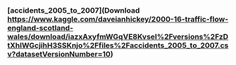 ### [accidents_2005_to_2007](Download https://www.kaggle.com/daveianhickey/2000-16-traffic-flow-england-scotland-wales/download/iazxAxyfmWGqVE8KvseI%2Fversions%2FzDtXhlWGcjihH3SSKnjo%2Ffiles%2Faccidents_2005_to_2007.csv?datasetVersionNumber=10)
